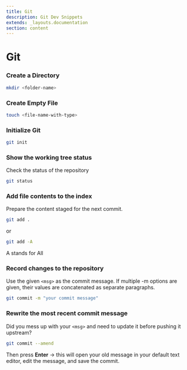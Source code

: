 ```yaml
---
title: Git
description: Git Dev Snippets
extends: _layouts.documentation
section: content
---
```


# Git

### Create a Directory
```bash
mkdir <folder-name>
```

### Create Empty File
```bash
touch <file-name-with-type>
```

### Initialize Git

```bash
git init
```

### Show the working tree status

Check the status of the repository

```bash
git status
```

### Add file contents to the index

Prepare the content staged for the next commit.

```bash
git add .
```
or


```bash
git add -A
```
A stands for All

### Record changes to the repository

Use the given `<msg>` as the commit message. If multiple -m options are given, their values are concatenated as separate paragraphs.

```bash
git commit -m "your commit message"
```

### Rewrite the most recent commit message

Did you mess up with your `<msg>` and need to update it before pushing it upstream?
```bash
git commit --amend
```

Then press **Enter** -> this will open your old message in your default text editor, edit the message, and save the commit.
